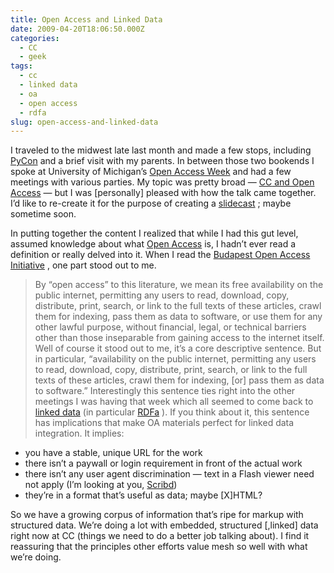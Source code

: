 ```yaml
---
title: Open Access and Linked Data
date: 2009-04-20T18:06:50.000Z
categories:
  - CC
  - geek
tags:
  - cc
  - linked data
  - oa
  - open access
  - rdfa
slug: open-access-and-linked-data
---
```

I traveled to the midwest late last month and made a few stops, including [PyCon][1]  and a brief visit with my parents. In between those two bookends I spoke at University of Michigan’s [Open Access Week][2]  and had a few meetings with various parties. My topic was pretty broad — [<span class="caps">CC</span> and Open Access][3]  — but I was [personally] pleased with how the talk came together. I’d like to re-create it for the purpose of creating a [slidecast][4] ; maybe sometime soon.

In putting together the content I realized that while I had this gut level, assumed knowledge about what [Open Access][5]  is, I hadn’t ever read a definition or really delved into it. When I read the [Budapest Open Access Initiative][6] , one part stood out to me.

> By “open access” to this literature, we mean its free availability on the public internet, permitting any users to read, download, copy, distribute, print, search, or link to the full texts of these articles, crawl them for indexing, pass them as data to software, or use them for any other lawful purpose, without financial, legal, or technical barriers other than those inseparable from gaining access to the internet itself.
Well of course it stood out to me, it’s a core descriptive sentence. But in particular, “availability on the public internet, permitting any users to read, download, copy, distribute, print, search, or link to the full texts of these articles, crawl them for indexing, [or] pass them as data to software.” Interestingly this sentence ties right into the other meetings I was having that week which all seemed to come back to [linked data][7]  (in particular [RDFa][8] ). If you think about it, this sentence has implications that make <span class="caps">OA</span> materials perfect for linked data integration. It implies:

<ul class="simple">
  <li>
    you have a stable, unique <span class="caps">URL</span> for the work
  </li>
  <li>
    there isn’t a paywall or login requirement in front of the actual work
  </li>
  <li>
    there isn’t any user agent discrimination — text in a Flash viewer need not apply (I’m looking at you, <a class="reference external" href="http://www.scribd.com/">Scribd</a>)
  </li>
  <li>
    they’re in a format that’s useful as data; maybe [X]<span class="caps">HTML</span>?
  </li>
</ul>

So we have a growing corpus of information that’s ripe for markup with structured data. We’re doing a lot with embedded, structured [,linked] data right now at <span class="caps">CC</span> (things we need to do a better job talking about). I find it reassuring that the principles other efforts value mesh so well with what we’re doing.



 [1]: http://us.pycon.org/2009/about/
 [2]: http://www.copyright.umich.edu/openaccessweek2009.html
 [3]: /talks/2009/cc-and-open-access/
 [4]: http://yergler.net/blog/2009/02/18/slides-for-all-audiences/
 [5]: http://en.wikipedia.org/wiki/Open_access_(publishing)
 [6]: http://www.soros.org/openaccess/read.shtml
 [7]: http://en.wikipedia.org/wiki/Linked_Data
 [8]: http://en.wikipedia.org/wiki/RDFa
